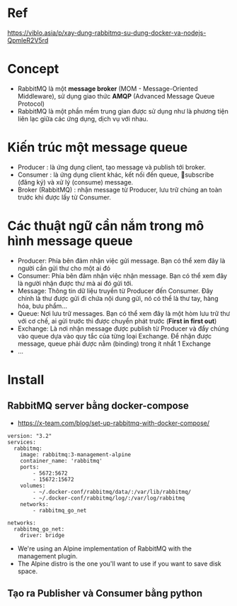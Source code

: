 # Ref
https://viblo.asia/p/xay-dung-rabbitmq-su-dung-docker-va-nodejs-QpmleR2V5rd

# Concept
+ RabbitMQ là một **message broker** (MOM - Message-Oriented Middleware), sử dụng giao thức **AMQP** (Advanced Message Queue Protocol)
+ RabbitMQ là một phần mềm trung gian được sử dụng như là phương tiện liên lạc giữa các ứng dụng, dịch vụ với nhau.

# Kiến trúc một message queue
+ Producer : là ứng dụng client, tạo message và publish tới broker.
+ Consumer : là ứng dụng client khác, kết nối đến queue, subscribe (đăng ký) và xử lý (consume) message.
+ Broker (RabbitMQ) : nhận message từ Producer, lưu trữ chúng an toàn trước khi được lấy từ Consumer.

# Các thuật ngữ cần nắm trong mô hình message queue
+ Producer: Phía bên đảm nhận việc gửi message. Bạn có thể xem đây là người cần gửi thư cho một ai đó
+ Consumer: Phía bên đảm nhận việc nhận message. Bạn có thể xem đây là người nhận được thư mà ai đó gửi tới.
+ Message: Thông tin dữ liệu truyền từ Producer đến Consumer. Đây chính là thư được gửi đi chứa nội dung gửi, nó có thể là thư tay, hàng hóa, bưu phẩm…
+ Queue: Nơi lưu trữ messages. Bạn có thể xem đây là một hòm lưu trữ thư với cơ chế, ai gửi trước thì được chuyển phát trước (**First in first out**)
+ Exchange: Là nơi nhận message được publish từ Producer và đẩy chúng vào queue dựa vào quy tắc của từng loại Exchange. Để nhận được message, queue phải được nằm (binding) trong ít nhất 1 Exchange
+ ...

# Install 
## RabbitMQ server bằng docker-compose 
+ https://x-team.com/blog/set-up-rabbitmq-with-docker-compose/

```commandline
version: "3.2"
services:
  rabbitmq:
    image: rabbitmq:3-management-alpine
    container_name: 'rabbitmq'
    ports:
        - 5672:5672
        - 15672:15672
    volumes:
        - ~/.docker-conf/rabbitmq/data/:/var/lib/rabbitmq/
        - ~/.docker-conf/rabbitmq/log/:/var/log/rabbitmq
    networks:
        - rabbitmq_go_net

networks:
  rabbitmq_go_net:
    driver: bridge
```
+ We're using an Alpine implementation of RabbitMQ with the management plugin.
+ The Alpine distro is the one you'll want to use if you want to save disk space.

## Tạo ra Publisher và Consumer bằng python
